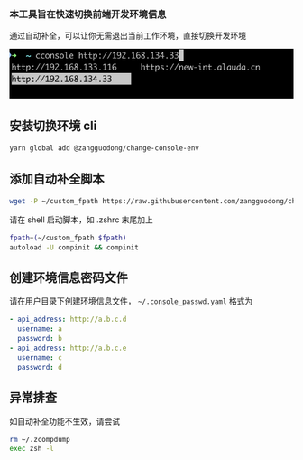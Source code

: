 ### 本工具旨在快速切换前端开发环境信息

通过自动补全，可以让你无需退出当前工作环境，直接切换开发环境

![image](snapshot.png)

## 安装切换环境 cli

```sh
yarn global add @zangguodong/change-console-env
```

## 添加自动补全脚本

```sh
wget -P ~/custom_fpath https://raw.githubusercontent.com/zangguodong/change-console-env/master/_cconsole
```

请在 shell 启动脚本，如 .zshrc 末尾加上

```sh
fpath=(~/custom_fpath $fpath)
autoload -U compinit && compinit
```

## 创建环境信息密码文件

请在用户目录下创建环境信息文件， `~/.console_passwd.yaml` 格式为

```yaml
- api_address: http://a.b.c.d
  username: a
  password: b
- api_address: http://a.b.c.e
  username: c
  password: d
```

## 异常排查

如自动补全功能不生效，请尝试

```sh
rm ~/.zcompdump
exec zsh -l
```
